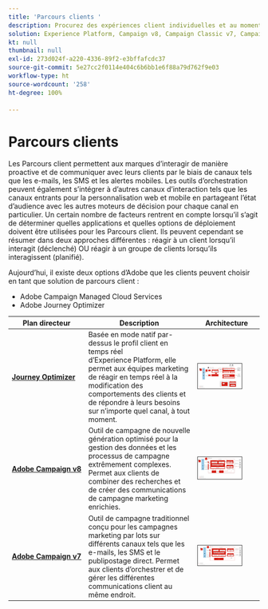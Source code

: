 ```yaml
---
title: 'Parcours clients '
description: Procurez des expériences client individuelles et au moment opportun d’un type d’écran à l’autre.
solution: Experience Platform, Campaign v8, Campaign Classic v7, Campaign Standard, Journey Optimizer
kt: null
thumbnail: null
exl-id: 273d024f-a220-4336-89f2-e3bffafcdc37
source-git-commit: 5e27cc2f0114e404c6b6bb1e6f88a79d762f9e03
workflow-type: ht
source-wordcount: '258'
ht-degree: 100%

---
```


# Parcours clients

Les Parcours client permettent aux marques d’interagir de manière proactive et de communiquer avec leurs clients par le biais de canaux tels que les e-mails, les SMS et les alertes mobiles. Les outils d’orchestration peuvent également s’intégrer à d’autres canaux d’interaction tels que les canaux entrants pour la personnalisation web et mobile en partageant l’état d’audience avec les autres moteurs de décision pour chaque canal en particulier. Un certain nombre de facteurs rentrent en compte lorsqu’il s’agit de déterminer quelles applications et quelles options de déploiement doivent être utilisées pour les Parcours client. Ils peuvent cependant se résumer dans deux approches différentes : réagir à un client lorsqu’il interagit (déclenché) OU réagir à un groupe de clients lorsqu’ils interagissent (planifié).

Aujourd’hui, il existe deux options d’Adobe que les clients peuvent choisir en tant que solution de parcours client :

<ul><li>Adobe Campaign Managed Cloud Services</li><li>Adobe Journey Optimizer</li></ul>

| Plan directeur | Description | Architecture |
|---|---|---|
| **[Journey Optimizer](journey-optimizer.md)** | Basée en mode natif par-dessus le profil client en temps réel d’Experience Platform, elle permet aux équipes marketing de réagir en temps réel à la modification des comportements des clients et de répondre à leurs besoins sur n’importe quel canal, à tout moment. | <img src="assets/ajo-architecture.svg" alt="Architecture de référence du plan directeur Journey Optimizer" style="width:75%; border:1px solid #4a4a4a" /> |
| **[Adobe Campaign v8](campaign-v8.md)** | Outil de campagne de nouvelle génération optimisé pour la gestion des données et les processus de campagne extrêmement complexes. Permet aux clients de combiner des recherches et de créer des communications de campagne marketing enrichies. | <img src="assets/campaign-v8-architecture.svg" alt="Architecture de référence du plan directeur de Campaign v8" style="width:75%; border:1px solid #4a4a4a" /> |
| **[Adobe Campaign v7](campaign-v7.md)** | Outil de campagne traditionnel conçu pour les campagnes marketing par lots sur différents canaux tels que les e-mails, les SMS et le publipostage direct. Permet aux clients d’orchestrer et de gérer les différentes communications client au même endroit. | <img src="assets/campaign-v7-architecture.svg" alt="Architecture de référence du plan directeur de Campaign v7" style="width:75%; border:1px solid #4a4a4a" /> |
